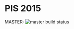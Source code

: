 # PIS 2015

MASTER: ![master build status](https://api.travis-ci.org/bgarate/pis2015.svg?branch=master)